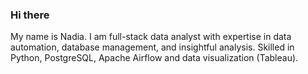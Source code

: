 ### Hi there 
My name is Nadia. 
I am full-stack data analyst with expertise in data automation, database management, and insightful analysis. Skilled in Python, PostgreSQL, Apache Airflow and data visualization (Tableau). 

